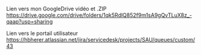 Lien vers mon GoogleDrive vidéo et .ZIP
https://drive.google.com/drive/folders/1qk5RdlQ852f9m1sA9gQvTLuX8z_-qaap?usp=sharing

Lien vers le portail utilisateur
https://hbherer.atlassian.net/jira/servicedesk/projects/SAU/queues/custom/43